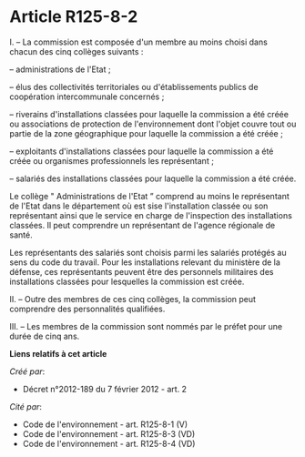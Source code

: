 # Article R125-8-2

I. – La commission est composée d'un membre au moins choisi dans chacun des cinq collèges suivants :

– administrations de l'Etat ;

– élus des collectivités territoriales ou d'établissements publics de coopération intercommunale concernés ;

– riverains d'installations classées pour laquelle la commission a été créée ou associations de protection de l'environnement
dont l'objet couvre tout ou partie de la zone géographique pour laquelle la commission a été créée ;

– exploitants d'installations classées pour laquelle la commission a été créée ou organismes professionnels les
représentant ;

– salariés des installations classées pour laquelle la commission a été créée.

Le collège " Administrations de l'Etat ” comprend au moins le représentant de l'Etat dans le département où est sise
l'installation classée ou son représentant ainsi que le service en charge de l'inspection des installations classées. Il peut
comprendre un représentant de l'agence régionale de santé.

Les représentants des salariés sont choisis parmi les salariés protégés au sens du code du travail. Pour les installations
relevant du ministère de la défense, ces représentants peuvent être des personnels militaires des installations classées pour
lesquelles la commission est créée.

II. – Outre des membres de ces cinq collèges, la commission peut comprendre des personnalités qualifiées.

III. – Les membres de la commission sont nommés par le préfet pour une durée de cinq ans.

**Liens relatifs à cet article**

_Créé par_:

  - Décret n°2012-189 du 7 février 2012 - art. 2

_Cité par_:

  - Code de l'environnement - art. R125-8-1 (V)
  - Code de l'environnement - art. R125-8-3 (VD)
  - Code de l'environnement - art. R125-8-4 (VD)
